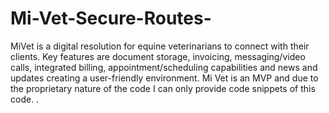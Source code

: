 # Mi-Vet-Secure-Routes-
MiVet is a digital resolution for equine veterinarians to connect with their clients. Key features are document storage, invoicing, messaging/video calls, integrated billing, appointment/scheduling capabilities and news and updates creating a user-friendly environment. Mi Vet is an MVP and due to the proprietary nature of the code I can only provide code snippets of this code. .
